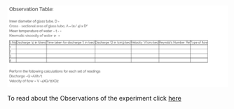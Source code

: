  <img src="images/image1.png">  

To read about the Observations of the experiment click [here](docs/7.Reynolds_experiment.pdf)

